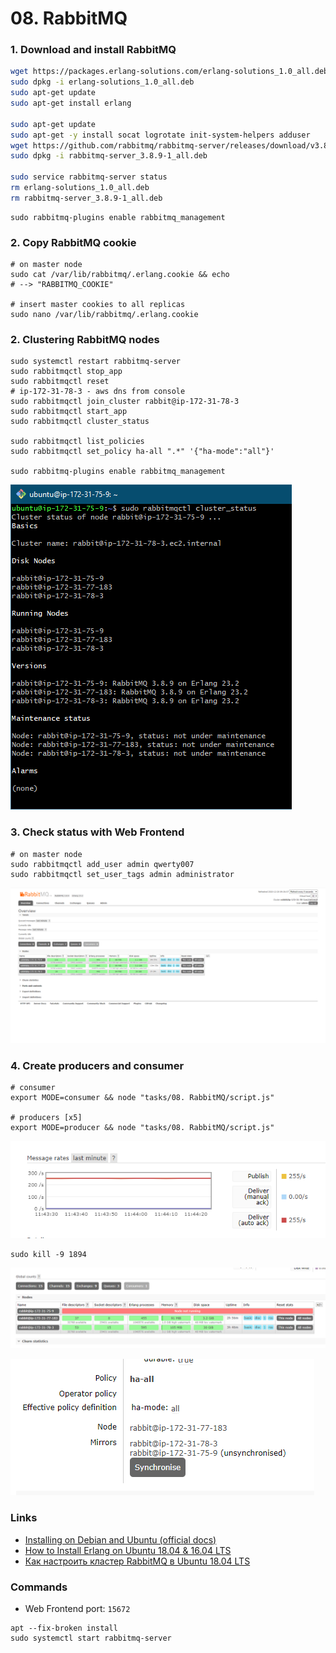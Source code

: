 # 08. RabbitMQ

### 1. Download and install RabbitMQ


```bash
wget https://packages.erlang-solutions.com/erlang-solutions_1.0_all.deb
sudo dpkg -i erlang-solutions_1.0_all.deb
sudo apt-get update
sudo apt-get install erlang

sudo apt-get update
sudo apt-get -y install socat logrotate init-system-helpers adduser
wget https://github.com/rabbitmq/rabbitmq-server/releases/download/v3.8.9/rabbitmq-server_3.8.9-1_all.deb
sudo dpkg -i rabbitmq-server_3.8.9-1_all.deb

sudo service rabbitmq-server status
rm erlang-solutions_1.0_all.deb
rm rabbitmq-server_3.8.9-1_all.deb
```

```
sudo rabbitmq-plugins enable rabbitmq_management
```

### 2. Copy RabbitMQ cookie


```
# on master node
sudo cat /var/lib/rabbitmq/.erlang.cookie && echo
# --> "RABBITMQ_COOKIE"

# insert master cookies to all replicas
sudo nano /var/lib/rabbitmq/.erlang.cookie
```

### 2. Clustering RabbitMQ nodes

```
sudo systemctl restart rabbitmq-server
sudo rabbitmqctl stop_app
sudo rabbitmqctl reset
# ip-172-31-78-3 - aws dns from console
sudo rabbitmqctl join_cluster rabbit@ip-172-31-78-3
sudo rabbitmqctl start_app
sudo rabbitmqctl cluster_status

sudo rabbitmqctl list_policies
sudo rabbitmqctl set_policy ha-all ".*" '{"ha-mode":"all"}'

sudo rabbitmq-plugins enable rabbitmq_management
```
![](images/1.png)


### 3. Check status with Web Frontend

```
# on master node
sudo rabbitmqctl add_user admin qwerty007
sudo rabbitmqctl set_user_tags admin administrator
```

![](images/2.png)


### 4. Create producers and consumer

```
# consumer
export MODE=consumer && node "tasks/08. RabbitMQ/script.js"

# producers [x5]
export MODE=producer && node "tasks/08. RabbitMQ/script.js"
```

![](images/3.png)

```
sudo kill -9 1894
```

![](images/4.png)

![](images/5.png)


### Links
+ [Installing on Debian and Ubuntu (official docs)](https://www.rabbitmq.com/install-debian.html#manual-installation)
+ [How to Install Erlang on Ubuntu 18.04 & 16.04 LTS](https://tecadmin.net/install-erlang-on-ubuntu/)
+ [Как настроить кластер RabbitMQ в Ubuntu 18.04 LTS](https://itisgood.ru/2018/12/11/kak-nastroit-klaster-rabbitmq-v-ubuntu-18-04-lts/)

### Commands
+ Web Frontend port: `15672`

```
apt --fix-broken install
sudo systemctl start rabbitmq-server
```

